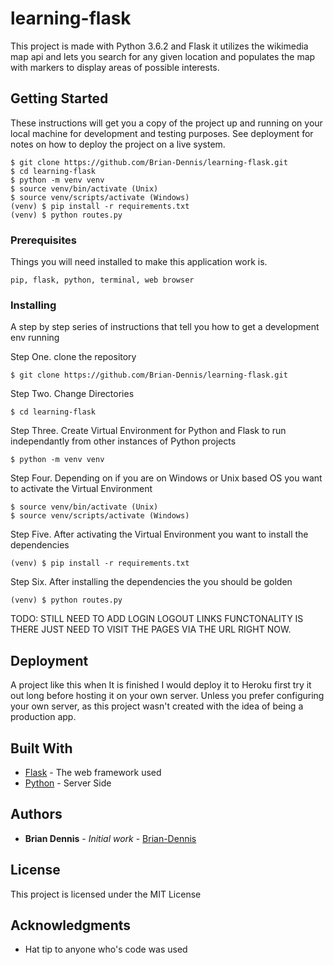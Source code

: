 # learning-flask

This project is made with Python 3.6.2 and Flask it utilizes the wikimedia map api and lets you search for 
any given location and populates the map with markers to display areas of possible interests.

## Getting Started

These instructions will get you a copy of the project up and running on your local machine for development and testing purposes. 
See deployment for notes on how to deploy the project on a live system.
```
$ git clone https://github.com/Brian-Dennis/learning-flask.git
$ cd learning-flask
$ python -m venv venv
$ source venv/bin/activate (Unix)
$ source venv/scripts/activate (Windows)
(venv) $ pip install -r requirements.txt
(venv) $ python routes.py
```

### Prerequisites

Things you will need installed to make this application work is.

```
pip, flask, python, terminal, web browser
```

### Installing

A step by step series of instructions that tell you how to get a development env running

Step One. clone the repository

```
$ git clone https://github.com/Brian-Dennis/learning-flask.git
```

Step Two. Change Directories

```
$ cd learning-flask
```

Step Three. Create Virtual Environment for Python and Flask to run independantly from other instances of Python projects
```
$ python -m venv venv
```

Step Four. Depending on if you are on Windows or Unix based OS you want to activate the Virtual Environment
```
$ source venv/bin/activate (Unix)
$ source venv/scripts/activate (Windows)
```

Step Five. After activating the Virtual Environment you want to install the dependencies
```
(venv) $ pip install -r requirements.txt
```

Step Six. After installing the dependencies the you should be golden
```
(venv) $ python routes.py
```

TODO: STILL NEED TO ADD LOGIN LOGOUT LINKS FUNCTONALITY IS THERE JUST NEED TO VISIT THE PAGES VIA THE URL RIGHT NOW.

## Deployment

A project like this when It is finished I would deploy it to Heroku first try it out long before hosting it on your own server.
Unless you prefer configuring your own server, as this project wasn't created with the idea of being a production app.

## Built With

* [Flask](http://flask.pocoo.org/extensions/) - The web framework used
* [Python](https://docs.python.org/3/) - Server Side

## Authors

* **Brian Dennis** - *Initial work* - [Brian-Dennis](https://github.com/Brian-Dennis)

## License

This project is licensed under the MIT License

## Acknowledgments

* Hat tip to anyone who's code was used
